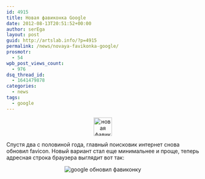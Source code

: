 ```yaml
---
id: 4915
title: Новая фавиконка Google
date: 2012-08-13T20:51:52+00:00
author: serEga
layout: post
guid: http://artslab.info/?p=4915
permalink: /news/novaya-favikonka-google/
prosmotr:
  - 54
wpb_post_views_count:
  - 976
dsq_thread_id:
  - 1641479878
categories:
  - news
tags:
  - google
---
```

<center>
  <img src="{{site.img_cdn}}/new_favicon-48.png" alt="новая фавиконка google" title="new_favicon-48" width="48" height="48" class="aligncenter size-full wp-image-4917" />
</center>

Спустя два с половиной года, главный поисковик интернет снова обновил favicon. Новый вариант стал еще минимальнее и проще, теперь адресная строка браузера выглядит вот так:

<center>
  <img src="{{site.img_cdn}}/google_new_favicon.png" alt="google обновил фавиконку" title="google_new_favicon" class="aligncenter size-medium wp-image-4916" srcset="{{site.img_cdn}}/google_new_favicon.png 350w, {{site.img_cdn}}/google_new_favicon-300x74.png 300w" sizes="(max-width: 350px) 100vw, 350px" />
</center>